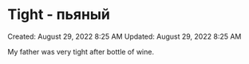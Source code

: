 # Tight - пьяный

Created: August 29, 2022 8:25 AM
Updated: August 29, 2022 8:25 AM

My father was very tight after bottle of wine.